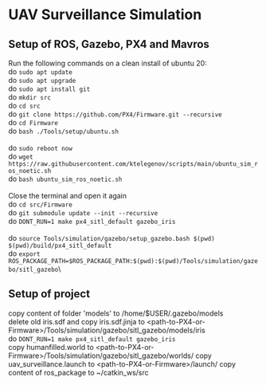 # UAV Surveillance Simulation 
## Setup of ROS, Gazebo, PX4 and Mavros
Run the following commands on a clean install of ubuntu 20:\
do `sudo apt update`\
do `sudo apt upgrade`\
do `sudo apt install git`\
do `mkdir src`\
do `cd src`\
do `git clone https://github.com/PX4/Firmware.git --recursive`\
do `cd Firmware`\
do `bash ./Tools/setup/ubuntu.sh`\
\
do `sudo reboot now`\
do `wget https://raw.githubusercontent.com/ktelegenov/scripts/main/ubuntu_sim_ros_noetic.sh`\
do `bash ubuntu_sim_ros_noetic.sh`\
\
Close the terminal and open it again\
do `cd src/Firmware`\
do `git submodule update --init --recursive`\
do `DONT_RUN=1 make px4_sitl_default gazebo_iris`\
\
do `source Tools/simulation/gazebo/setup_gazebo.bash $(pwd) $(pwd)/build/px4_sitl_default`\
do `export ROS_PACKAGE_PATH=$ROS_PACKAGE_PATH:$(pwd):$(pwd)/Tools/simulation/gazebo/sitl_gazebo`\

## Setup of project
copy content of folder 'models' to /home/$USER/.gazebo/models\
delete old iris.sdf and copy iris.sdf.jinja to \<path-to-PX4-or-Firmware\>/Tools/simulation/gazebo/sitl_gazebo/models/iris\
do `DONT_RUN=1 make px4_sitl_default gazebo_iris`\
copy humanfilled.world to \<path-to-PX4-or-Firmware\>/Tools/simulation/gazebo/sitl_gazebo/worlds/
copy uav_surveillance.launch to \<path-to-PX4-or-Firmware\>/launch/
copy content of ros_package to ~/catkin_ws/src
